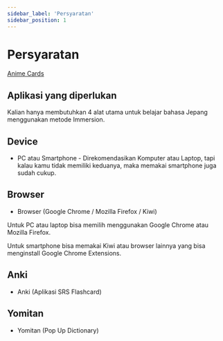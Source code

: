```yaml
---
sidebar_label: 'Persyaratan'
sidebar_position: 1
---
```


# Persyaratan
[Anime Cards](https://animecards.site/learningjapanese/)
## Aplikasi yang diperlukan

Kalian hanya membutuhkan 4 alat utama untuk belajar bahasa Jepang menggunakan metode Immersion.

## Device
- PC atau Smartphone - Direkomendasikan Komputer atau Laptop, tapi kalau kamu tidak memiliki keduanya, maka memakai smartphone juga sudah cukup.

## Browser
- Browser (Google Chrome / Mozilla Firefox / Kiwi)

Untuk PC atau laptop bisa memilih menggunakan Google Chrome atau Mozilla Firefox. 

Untuk smartphone bisa memakai Kiwi atau browser lainnya yang bisa menginstall Google Chrome Extensions.

## Anki

- Anki (Aplikasi SRS Flashcard)

## Yomitan

- Yomitan (Pop Up Dictionary)

